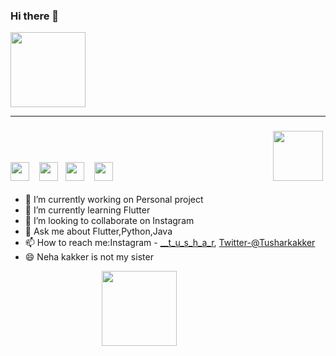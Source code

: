 ### Hi there 👋

<img src="https://github.com/tushar242408/tushar242408/blob/main/Myved.gif" height="120">
<hr>


### [<img src="https://image.flaticon.com/icons/png/512/60/60543.png" height="30">](tusharkakkar23@gmail.com)  &ensp; [<img src="https://cdn.freelogovectors.net/wp-content/uploads/2016/12/instagram-logo1.png" height="30">](https://www.instagram.com/___t_u_s_h_a_r/)&ensp; [<img src="https://image.flaticon.com/icons/png/512/23/23931.png" height="30">](https://twitter.com/Tusharkakker) &ensp; [<img src="https://img.flaticon.com/icons/png/512/61/61109.png" height="30">](https://www.linkedin.com/in/tushar-kakkar-088073172)  &ensp;&ensp;&ensp; &ensp;&ensp;&ensp; &ensp;&ensp;&ensp; &ensp;&ensp;&ensp; &ensp;&ensp;&ensp; &ensp;&ensp;&ensp; &ensp;&ensp;&ensp; &ensp;&ensp;&ensp; &ensp;&ensp;&ensp;<img src="https://i2.wp.com/marketmadhouse.com/wp-content/uploads/2019/06/hello-3791381_1280.png" height="80">


- 🔭 I’m currently working on Personal project
- 🌱 I’m currently learning Flutter
- 👯 I’m looking to collaborate on Instagram
- 💬 Ask me about Flutter,Python,Java
- 📫 How to reach me:Instagram - [__t_u_s_h_a_r](https://www.instagram.com/___t_u_s_h_a_r/), [Twitter-@Tusharkakker](https://twitter.com/Tusharkakker) 
- 😄 Neha kakker is not my sister

&ensp;&ensp;&ensp; &ensp;&ensp;&ensp; &ensp;&ensp;&ensp; &ensp;&ensp;&ensp; &ensp;&ensp;&ensp; &ensp;&ensp;&ensp;<img src="https://github.com/tushar242408/tushar242408/blob/main/thk.gif" height="120">
